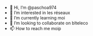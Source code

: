 - 👋 Hi, I’m @paschoa974
- 👀 I’m interested in les réseaux
- 🌱 I’m currently learning moi
- 💞️ I’m looking to collaborate on blteleco
- 📫 How to reach me moip

<!---
paschoa974/paschoa974 is a ✨ special ✨ repository because its `README.md` (this file) appears on your GitHub profile.
You can click the Preview link to take a look at your changes.
--->
